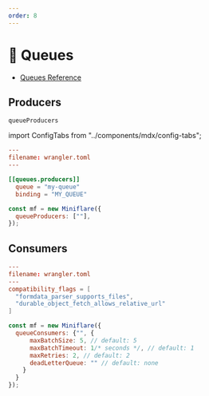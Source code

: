 ```yaml
---
order: 8
---
```


# 🚥 Queues

- [Queues Reference](https://developers.cloudflare.com/queues/)

## Producers

`queueProducers`

import ConfigTabs from "../components/mdx/config-tabs";

<ConfigTabs>

```toml
---
filename: wrangler.toml
---

[[queues.producers]]
  queue = "my-queue"
  binding = "MY_QUEUE"
```

```js
const mf = new Miniflare({
  queueProducers: [""],
});
```

</ConfigTabs>

## Consumers

<ConfigTabs>

```toml
---
filename: wrangler.toml
---
compatibility_flags = [
  "formdata_parser_supports_files",
  "durable_object_fetch_allows_relative_url"
]
```

```js
const mf = new Miniflare({
  queueConsumers: {"", {
      maxBatchSize: 5, // default: 5
      maxBatchTimeout: 1/* seconds */, // default: 1
      maxRetries: 2, // default: 2
      deadLetterQueue: "" // default: none
    }
  }
});
```

</ConfigTabs>